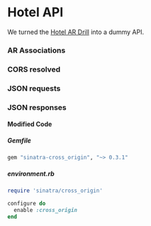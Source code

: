 # Hotel API

We turned the [Hotel AR Drill](https://github.com/sf-sea-lions-2016/active-record-associations-drill-hotels-challenge) into a dummy API.

### AR Associations

### CORS resolved

### JSON requests

### JSON responses

#### Modified Code


##### Gemfile
```ruby
gem "sinatra-cross_origin", "~> 0.3.1"
```

##### environment.rb

```ruby
require 'sinatra/cross_origin'

configure do
  enable :cross_origin
end
```
